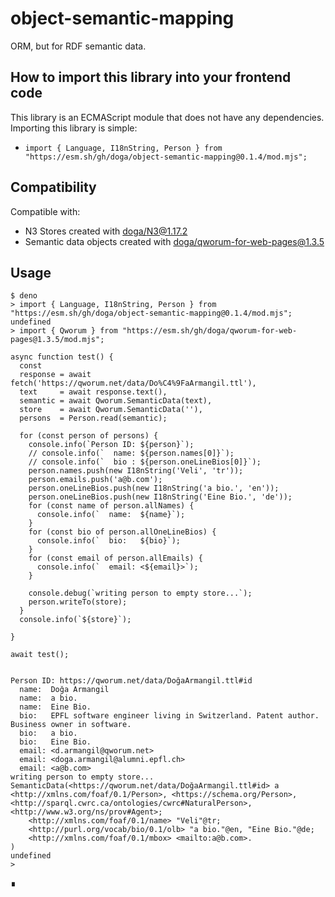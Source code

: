 # object-semantic-mapping

ORM, but for RDF semantic data.

## How to import this library into your frontend code

This library is an ECMAScript module that does not have any dependencies. Importing this library is simple:

- `import { Language, I18nString, Person } from "https://esm.sh/gh/doga/object-semantic-mapping@0.1.4/mod.mjs";`

## Compatibility

Compatible with:

- N3 Stores created with [doga/N3@1.17.2](https://esm.sh/gh/doga/N3@1.17.2/mod.mjs)
- Semantic data objects created with [doga/qworum-for-web-pages@1.3.5](https://esm.sh/gh/doga/qworum-for-web-pages@1.3.5/mod.mjs)

## Usage

```shell
$ deno
> import { Language, I18nString, Person } from "https://esm.sh/gh/doga/object-semantic-mapping@0.1.4/mod.mjs";
undefined
> import { Qworum } from "https://esm.sh/gh/doga/qworum-for-web-pages@1.3.5/mod.mjs";

async function test() {
  const
  response = await fetch('https://qworum.net/data/Do%C4%9FaArmangil.ttl'),
  text     = await response.text(),
  semantic = await Qworum.SemanticData(text),
  store    = await Qworum.SemanticData(''),
  persons  = Person.read(semantic);

  for (const person of persons) {
    console.info(`Person ID: ${person}`);
    // console.info(`  name: ${person.names[0]}`);
    // console.info(`  bio : ${person.oneLineBios[0]}`);
    person.names.push(new I18nString('Veli', 'tr'));
    person.emails.push('a@b.com');
    person.oneLineBios.push(new I18nString('a bio.', 'en'));
    person.oneLineBios.push(new I18nString('Eine Bio.', 'de'));
    for (const name of person.allNames) {
      console.info(`  name:  ${name}`);
    }
    for (const bio of person.allOneLineBios) {
      console.info(`  bio:   ${bio}`);
    }
    for (const email of person.allEmails) {
      console.info(`  email: <${email}>`);
    }

    console.debug(`writing person to empty store...`);
    person.writeTo(store);
  }
  console.info(`${store}`);

}

await test();


Person ID: https://qworum.net/data/DoğaArmangil.ttl#id
  name:  Doğa Armangil
  name:  a bio.
  name:  Eine Bio.
  bio:   EPFL software engineer living in Switzerland. Patent author. Business owner in software.
  bio:   a bio.
  bio:   Eine Bio.
  email: <d.armangil@qworum.net>
  email: <doga.armangil@alumni.epfl.ch>
  email: <a@b.com>
writing person to empty store...
SemanticData(<https://qworum.net/data/DoğaArmangil.ttl#id> a <http://xmlns.com/foaf/0.1/Person>, <https://schema.org/Person>, <http://sparql.cwrc.ca/ontologies/cwrc#NaturalPerson>, <http://www.w3.org/ns/prov#Agent>;
    <http://xmlns.com/foaf/0.1/name> "Veli"@tr;
    <http://purl.org/vocab/bio/0.1/olb> "a bio."@en, "Eine Bio."@de;
    <http://xmlns.com/foaf/0.1/mbox> <mailto:a@b.com>.
)
undefined
>
```

∎
